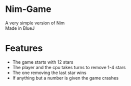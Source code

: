 # Nim-Game
A very simple version of Nim <br>
Made in BlueJ

# Features
- The game starts with 12 stars
- The player and the cpu takes turns to remove 1-4 stars
- The one removing the last star wins
- If anything but a number is given the game crashes

